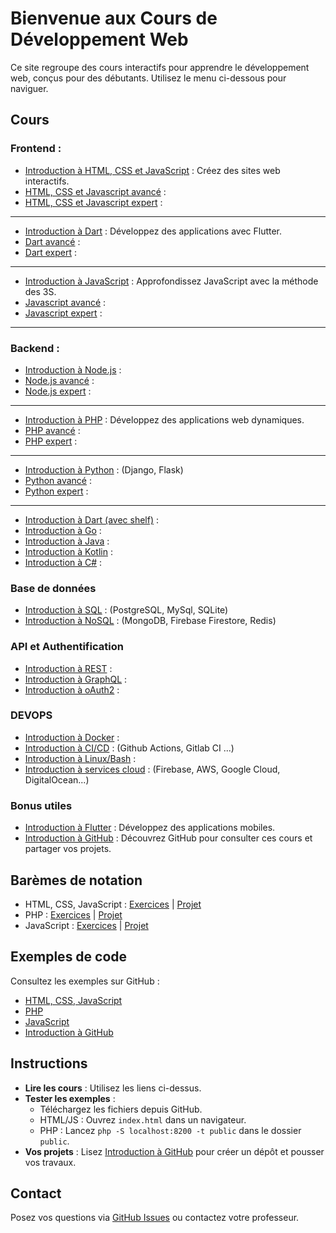 # Bienvenue aux Cours de Développement Web

Ce site regroupe des cours interactifs pour apprendre le développement web, conçus pour des débutants. Utilisez le menu ci-dessous pour naviguer.

## Cours

### Frontend :

- [Introduction à HTML, CSS et JavaScript](./html-css-js.md) : Créez des sites web interactifs.
- [HTML, CSS et Javascript avancé](./html-css-js-Advanced.md) :
- [HTML, CSS et Javascript expert](./html-css-js-expert.md) : 

***

- [Introduction à Dart](./dart.md) : Développez  des applications avec Flutter.
- [Dart avancé](./dart-advanced.md) : 
- [Dart expert](./dart-expert.md) : 

---

- [Introduction à JavaScript](./javascript.md) : Approfondissez JavaScript avec la méthode des 3S.
- [Javascript avancé](./javascript-advanced.md) : 
- [Javascript expert](./javascript-expert.md) : 

___

### Backend :

- [Introduction à Node.js](./nodejs.md) :
- [Node.js avancé](./nodejs-advanced.md) :
- [Node.js expert](./nodejs-expert.md) :

___

- [Introduction à PHP](./php.md) : Développez des applications web dynamiques.
- [PHP avancé](./php-advanced.md) : 
- [PHP expert](./php-expert.md) :

___

- [Introduction à Python](./python.md) : (Django, Flask)
- [Python avancé](./python-advanced.md) : 
- [Python expert](./python-expert.md) : 

___

- [Introduction à Dart (avec shelf)](./dartbend.md) :
- [Introduction à Go](./go.md) :
- [Introduction à Java](./java.md) :
- [Introduction à Kotlin](./Kotlin.md) :
- [Introduction à C#](./c.md) :

### Base de données

- [Introduction à SQL](./sql.md) : (PostgreSQL, MySql, SQLite)
- [Introduction à NoSQL](./nosql.md) : (MongoDB, Firebase Firestore, Redis)

### API et Authentification

- [Introduction à REST](./rest.md) :
- [Introduction à GraphQL](./graphql.md) : 
- [Introduction à oAuth2](./oauth2.md) : 

### DEVOPS

- [Introduction à Docker](./docker.md) : 
- [Introduction à CI/CD](./ci-cd.md) : (Github Actions, Gitlab CI ...)
- [Introduction à Linux/Bash](./linux.md) : 
- [Introduction à services cloud](./cloud.md) : (Firebase, AWS, Google Cloud, DigitalOcean...)

### Bonus utiles

- [Introduction à Flutter](./flutter.md) : Développez des applications mobiles.
- [Introduction à GitHub](./github-intro.md) : Découvrez GitHub pour consulter ces cours et partager vos projets.

## Barèmes de notation

- HTML, CSS, JavaScript : [Exercices](./grading/html-css-js-exercises.md) | [Projet](./grading/html-css-js-project.md)
- PHP : [Exercices](./grading/php-exercises.md) | [Projet](./grading/php-project.md)
- JavaScript : [Exercices](./grading/javascript-exercises.md) | [Projet](./grading/javascript-project.md)

## Exemples de code

Consultez les exemples sur GitHub :
- [HTML, CSS, JavaScript](https://github.com/votre-utilisateur/WebDevelopmentCourses/tree/main/html-css-js)
- [PHP](https://github.com/votre-utilisateur/WebDevelopmentCourses/tree/main/php)
- [JavaScript](https://github.com/votre-utilisateur/WebDevelopmentCourses/tree/main/javascript)
- [Introduction à GitHub](https://github.com/votre-utilisateur/WebDevelopmentCourses/tree/main/github-intro/examples)

## Instructions

- **Lire les cours** : Utilisez les liens ci-dessus.
- **Tester les exemples** :
  - Téléchargez les fichiers depuis GitHub.
  - HTML/JS : Ouvrez `index.html` dans un navigateur.
  - PHP : Lancez `php -S localhost:8200 -t public` dans le dossier `public`.
- **Vos projets** : Lisez [Introduction à GitHub](./github-intro.md) pour créer un dépôt et pousser vos travaux.

## Contact

Posez vos questions via [GitHub Issues](https://github.com/votre-utilisateur/WebDevelopmentCourses/issues) ou contactez votre professeur.